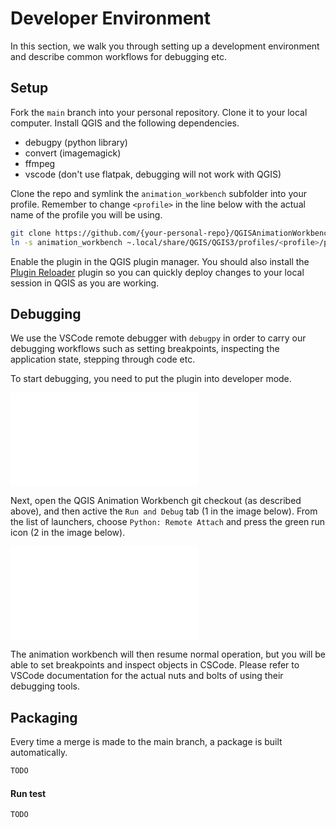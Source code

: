 # Developer Environment

In this section, we walk you through setting up a development environment and
describe common workflows for debugging etc.

## Setup

Fork the `main` branch into your personal repository. Clone it to your local
computer. Install QGIS and the following dependencies.

- debugpy (python library)
- convert (imagemagick)
- ffmpeg
- vscode (don't use flatpak, debugging will not work with QGIS)

Clone the repo and symlink the `animation_workbench` subfolder into your profile.
Remember to change `<profile>` in the line below with the actual name of the
profile you will be using.

```sh
git clone https://github.com/{your-personal-repo}/QGISAnimationWorkbench.git
ln -s animation_workbench ~.local/share/QGIS/QGIS3/profiles/<profile>/python/plugins
```

Enable the plugin in the QGIS plugin manager. You should also install the
[Plugin Reloader](https://plugins.qgis.org/plugins/plugin_reloader/) plugin so
you can quickly deploy changes to your local session in QGIS as you are
working.

## Debugging

We use the VSCode remote debugger with `debugpy` in order to carry our
debugging workflows such as setting breakpoints, inspecting the application
state, stepping through code etc. 

To start debugging, you need to put the plugin into developer mode.

![](img/debug_mode.md)

Next, open the QGIS Animation Workbench git checkout (as described above), and
then active the `Run and Debug` tab (1 in the image below). From the list of
launchers, choose `Python: Remote Attach` and press the green run icon (2 in
the image below).

![](img/debug_mode.md)

The animation workbench will then resume normal operation, but you will be able
to set breakpoints and inspect objects in CSCode. Please refer to VSCode
documentation for the actual nuts and bolts of using their debugging tools.

## Packaging

Every time a merge is made to the main branch, a package is built automatically.

``` sh
TODO
```

#### Run test

``` sh
TODO
```
